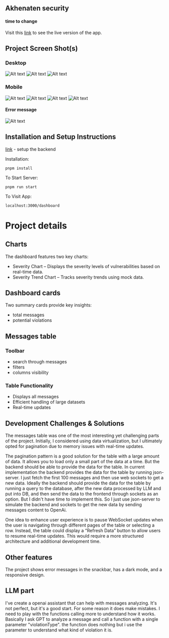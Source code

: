 ## Akhenaten security
#### time to change

Visit this [link](https://security-monitoring-orpin.vercel.app/dashboard) to see the live version of the app.

## Project Screen Shot(s)
### Desktop
![Alt text](screenshots/desktop-dark.png)
![Alt text](screenshots/desktop-light.png)
![Alt text](screenshots/desktop-error.png)

### Mobile
![Alt text](screenshots/mobile/2.png)
![Alt text](screenshots/mobile/3.png)
![Alt text](screenshots/mobile/4.png)
![Alt text](screenshots/mobile/1.png)

#### Error message
![Alt text](screenshots/mobile/5.png)

## Installation and Setup Instructions

[link](https://github.com/mivashchenko/express-openai-app/tree/security-dashboard) - setup the backend

Installation:

`pnpm install`

To Start Server:

`pnpm run start`  

To Visit App:

`localhost:3000/dashboard`


# Project details

## Charts
The dashboard features two key charts:
- Severity Chart – Displays the severity levels of vulnerabilities based on real-time data.
- Severity Trend Chart – Tracks severity trends using mock data.

## Dashboard cards
Two summary cards provide key insights:
- total messages
- potential violations

## Messages table

### Toolbar
- search through messages
- filters
- columns visibility

### Table Functionality
- Displays all messages
- Efficient handling of large datasets
- Real-time updates

## Development Challenges & Solutions
The messages table was one of the most interesting yet challenging parts of the project. Initially, I considered using data virtualization, but I ultimately opted for pagination due to memory issues with real-time updates.
 
The pagination pattern is a good solution for the table with a large amount of data. It allows you to load only a small part of the data at a time.
But the backend should be able to provide the data for the table. In current implementation the backend provides the data for the table by running json-server. I just fetch the first 100 messages and then use web sockets to get a new data.
Ideally the backend should provide the data for the table by running a query to the database, after the new data processed by LLM and put into DB, and then send the data to the frontend through sockets as an option. But I didn't have time to implement this.
So I just use json-server to simulate the backend and sockets to get the new data by sending messages content to OpenAi.

One idea to enhance user experience is to pause WebSocket updates when the user is navigating through different pages of the table or selecting a row. Instead, the table could display a “Refresh Data” button to allow users to resume real-time updates. This would require a more structured architecture and additional development time.

## Other features

The project shows error messages in the snackbar, has a dark mode, and a responsive design.

## LLM part
I've create a openai assistant that can help with messages analyzing. It's not perfect, but it's a good start. For some reason it does make mistakes. I need to play with the functions calling more to understand how it works.
Basically I ask GPT to analyze a message and call a function with a single parameter "violationType". the function does nothing but i use the parameter to understand what kind of violation it is.
